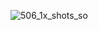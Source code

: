 
![506_1x_shots_so](https://github.com/user-attachments/assets/6cdddbdc-a6f2-4ae3-a9fc-3e65e8762846)

